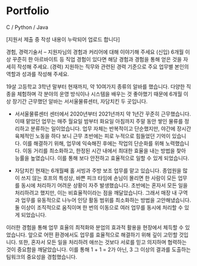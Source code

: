 #  Portfolio
C / Python / Java

[지원서 제출 중 작성 내용이 누락되어 업로드 합니다]

경험, 경력기술서 – 지원자님의 경험과 커리어에 대해 이야기해 주세요
(신입) 6개월 이상 꾸준히 한 아르바이트 등 직업 경험이 있다면 해당 경험과 경험을 통해 얻은 것을 자세히 작성해 주세요.
(경력) 지원하는 직무와 관련된 경력 기준으로 주요 업무별 본인의 역할과 성과를 작성해 주세요.


19살 고등학교 3학년 말부터 현재까지, 약 10여가지 종류의 알바를 했습니다. 다양한 직종을 체험하며 각 분야의 운영 방식이나 시스템을 배우는 것 좋아했기 때문에 6개월 이상 장기간 근무했던 알바는 서서울물류센터, 자담치킨 두 곳입니다.

 - 서서울물류센터
  센터에서 2020년부터 2021년까지 약 1년간 꾸준히 근무했습니다. 이때 맡았던 업무는 매주 월요일 밤부터 화요일 아침까지 주말 동안 쌓인 물류를 정리하고 분류하는 일이었습니다. 업무 자체는 반복적이고 단순했지만, 야간에 장시간 육체적인 노동을 하다 보니 근무 초반에는 피로 누적으로 힘들었던 기억이 있습니다. 이를 해결하기 위해, 업무에 익숙해진 후에는 작업의 단순화를 위해 노력했습니다. 이동 거리를 최소화하고, 한정된 시간 내에서 최대한 효율을 내는 방법을 찾아 능률을 높였습니다. 이를 통해 보다 안전하고 효율적으로 일할 수 있게 되었습니다.

 - 자담치킨
  현재는 6개월째 홀 서빙과 주방 보조 업무를 맡고 있습니다. 종업원을 많이 쓰지 않는 호프의 특성상, 바쁜 피크 타임에 손님이 몰리면 한 사람이 모든 업무를 동시에 처리하기 어려운 상황이 자주 발생했습니다. 초반에는 혼자서 모든 일을 처리하려고 했지만, 이는 비효율적이라는 점을 깨달았습니다. 그래서 매장 내 구역과 업무를 유동적으로 나누어 인당 활동 범위를 최소화하는 방법을 고안해냈습니다. 둘 이상이 조직적으로 움직이며 한 번의 이동으로 여러 업무를 동시에 처리할 수 있게 되었습니다.

  이러한 경험을 통해 업무 효율의 최적화와 분업의 효과적 활용을 현장에서 체득할 수 있었습니다. 앞으로 어떤 환경에서도 업무를 효율적으로 해결하기 위해 깊이 고민할 것입니다. 또한, 혼자서 모든 일을 처리하려 애쓰는 것보다 서로를 믿고 의지하며 협력하는 것이 중요함을 깨달았습니다. 이를 통해 1 + 1 = 2가 아닌, 3 그 이상의 결과를 도출하는 팀워크의 중요성을 경험했습니다.
